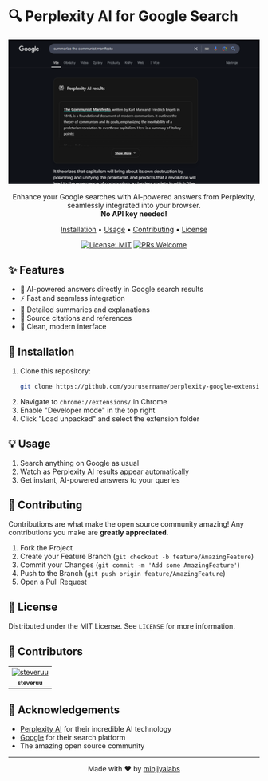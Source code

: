 # 🔍 Perplexity AI for Google Search

<div align="center">

![Perplexity AI for Google Search](images/preview.png)

Enhance your Google searches with AI-powered answers from Perplexity, seamlessly integrated into your browser.  
**No API key needed!**

[Installation](#installation) • [Usage](#usage) • [Contributing](#contributing) • [License](#license)

[![License: MIT](https://img.shields.io/badge/License-MIT-yellow.svg)](https://opensource.org/licenses/MIT)
[![PRs Welcome](https://img.shields.io/badge/PRs-welcome-brightgreen.svg)](http://makeapullrequest.com)

</div>

## ✨ Features

-   🤖 AI-powered answers directly in Google search results
-   ⚡️ Fast and seamless integration
-   📝 Detailed summaries and explanations
-   🔗 Source citations and references
-   🎨 Clean, modern interface

## 🚀 Installation

1. Clone this repository:
    ```bash
    git clone https://github.com/yourusername/perplexity-google-extension.git
    ```
2. Navigate to `chrome://extensions/` in Chrome
3. Enable "Developer mode" in the top right
4. Click "Load unpacked" and select the extension folder

## 💡 Usage

1. Search anything on Google as usual
2. Watch as Perplexity AI results appear automatically
3. Get instant, AI-powered answers to your queries

## 🤝 Contributing

Contributions are what make the open source community amazing! Any contributions you make are **greatly appreciated**.

1. Fork the Project
2. Create your Feature Branch (`git checkout -b feature/AmazingFeature`)
3. Commit your Changes (`git commit -m 'Add some AmazingFeature'`)
4. Push to the Branch (`git push origin feature/AmazingFeature`)
5. Open a Pull Request

## 📄 License

Distributed under the MIT License. See `LICENSE` for more information.

## 👥 Contributors

<table>
  <tr>
    <td align="center">
      <a href="https://github.com/steveruu">
        <img src="https://github.com/steveruu.png" width="100px;" alt="steveruu"/><br />
        <sub><b>steveruu</b></sub>
      </a>
    </td>
  </tr>
</table>

## 🙏 Acknowledgements

-   [Perplexity AI](https://www.perplexity.ai/) for their incredible AI technology
-   [Google](https://www.google.com/) for their search platform
-   The amazing open source community

---

<div align="center">
Made with ❤️ by <a href="https://github.com/minjiyalabs">minjiyalabs</a>
</div>
